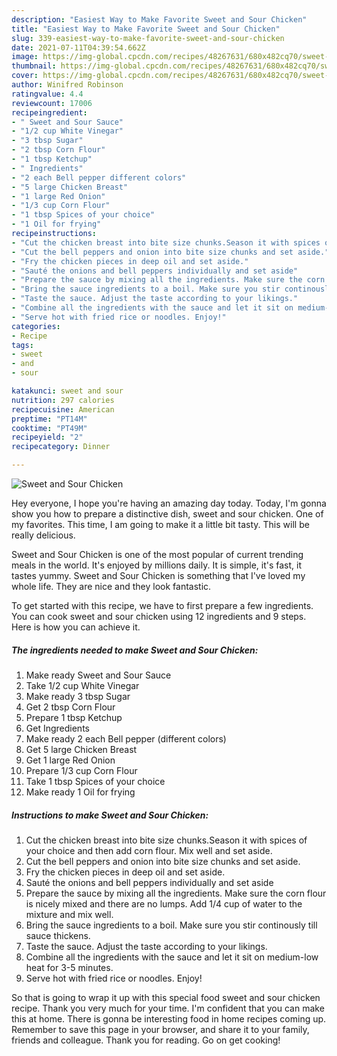 ```yaml
---
description: "Easiest Way to Make Favorite Sweet and Sour Chicken"
title: "Easiest Way to Make Favorite Sweet and Sour Chicken"
slug: 339-easiest-way-to-make-favorite-sweet-and-sour-chicken
date: 2021-07-11T04:39:54.662Z
image: https://img-global.cpcdn.com/recipes/48267631/680x482cq70/sweet-and-sour-chicken-recipe-main-photo.jpg
thumbnail: https://img-global.cpcdn.com/recipes/48267631/680x482cq70/sweet-and-sour-chicken-recipe-main-photo.jpg
cover: https://img-global.cpcdn.com/recipes/48267631/680x482cq70/sweet-and-sour-chicken-recipe-main-photo.jpg
author: Winifred Robinson
ratingvalue: 4.4
reviewcount: 17006
recipeingredient:
- " Sweet and Sour Sauce"
- "1/2 cup White Vinegar"
- "3 tbsp Sugar"
- "2 tbsp Corn Flour"
- "1 tbsp Ketchup"
- " Ingredients"
- "2 each Bell pepper different colors"
- "5 large Chicken Breast"
- "1 large Red Onion"
- "1/3 cup Corn Flour"
- "1 tbsp Spices of your choice"
- "1 Oil for frying"
recipeinstructions:
- "Cut the chicken breast into bite size chunks.Season it with spices of your choice and then add corn flour. Mix well and set aside."
- "Cut the bell peppers and onion into bite size chunks and set aside."
- "Fry the chicken pieces in deep oil and set aside."
- "Sauté the onions and bell peppers individually and set aside"
- "Prepare the sauce by mixing all the ingredients. Make sure the corn flour is nicely mixed and there are no lumps. Add 1/4 cup of water to the mixture and mix well."
- "Bring the sauce ingredients to a boil. Make sure you stir continously till sauce thickens."
- "Taste the sauce. Adjust the taste according to your likings."
- "Combine all the ingredients with the sauce and let it sit on medium-low heat for 3-5 minutes."
- "Serve hot with fried rice or noodles. Enjoy!"
categories:
- Recipe
tags:
- sweet
- and
- sour

katakunci: sweet and sour 
nutrition: 297 calories
recipecuisine: American
preptime: "PT14M"
cooktime: "PT49M"
recipeyield: "2"
recipecategory: Dinner

---
```



![Sweet and Sour Chicken](https://img-global.cpcdn.com/recipes/48267631/680x482cq70/sweet-and-sour-chicken-recipe-main-photo.jpg)

Hey everyone, I hope you're having an amazing day today. Today, I'm gonna show you how to prepare a distinctive dish, sweet and sour chicken. One of my favorites. This time, I am going to make it a little bit tasty. This will be really delicious.

Sweet and Sour Chicken is one of the most popular of current trending meals in the world. It's enjoyed by millions daily. It is simple, it's fast, it tastes yummy. Sweet and Sour Chicken is something that I've loved my whole life. They are nice and they look fantastic.




To get started with this recipe, we have to first prepare a few ingredients. You can cook sweet and sour chicken using 12 ingredients and 9 steps. Here is how you can achieve it.

<!--inarticleads1-->

##### The ingredients needed to make Sweet and Sour Chicken:

1. Make ready  Sweet and Sour Sauce
1. Take 1/2 cup White Vinegar
1. Make ready 3 tbsp Sugar
1. Get 2 tbsp Corn Flour
1. Prepare 1 tbsp Ketchup
1. Get  Ingredients
1. Make ready 2 each Bell pepper (different colors)
1. Get 5 large Chicken Breast
1. Get 1 large Red Onion
1. Prepare 1/3 cup Corn Flour
1. Take 1 tbsp Spices of your choice
1. Make ready 1 Oil for frying




<!--inarticleads2-->

##### Instructions to make Sweet and Sour Chicken:

1. Cut the chicken breast into bite size chunks.Season it with spices of your choice and then add corn flour. Mix well and set aside.
1. Cut the bell peppers and onion into bite size chunks and set aside.
1. Fry the chicken pieces in deep oil and set aside.
1. Sauté the onions and bell peppers individually and set aside
1. Prepare the sauce by mixing all the ingredients. Make sure the corn flour is nicely mixed and there are no lumps. Add 1/4 cup of water to the mixture and mix well.
1. Bring the sauce ingredients to a boil. Make sure you stir continously till sauce thickens.
1. Taste the sauce. Adjust the taste according to your likings.
1. Combine all the ingredients with the sauce and let it sit on medium-low heat for 3-5 minutes.
1. Serve hot with fried rice or noodles. Enjoy!




So that is going to wrap it up with this special food sweet and sour chicken recipe. Thank you very much for your time. I'm confident that you can make this at home. There is gonna be interesting food in home recipes coming up. Remember to save this page in your browser, and share it to your family, friends and colleague. Thank you for reading. Go on get cooking!
